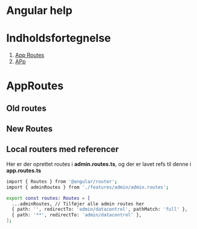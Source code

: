 # Angular help

# Indholdsfortegnelse
1. [App Routes](#approutes)
2. [APp](#app)

# AppRoutes
## Old routes

## New Routes

## Local routers med referencer
Her er der oprettet routes i **admin.routes.ts**, og der er lavet refs til denne i **app.routes.ts**
```bash
import { Routes } from '@angular/router';
import { adminRoutes } from './features/admin/admin.routes';

export const routes: Routes = [
  ...adminRoutes, // Tilføjer alle admin routes her
  { path: '', redirectTo: 'admin/datacontrol', pathMatch: 'full' },
  { path: '**', redirectTo: 'admin/datacontrol' },
];
```
